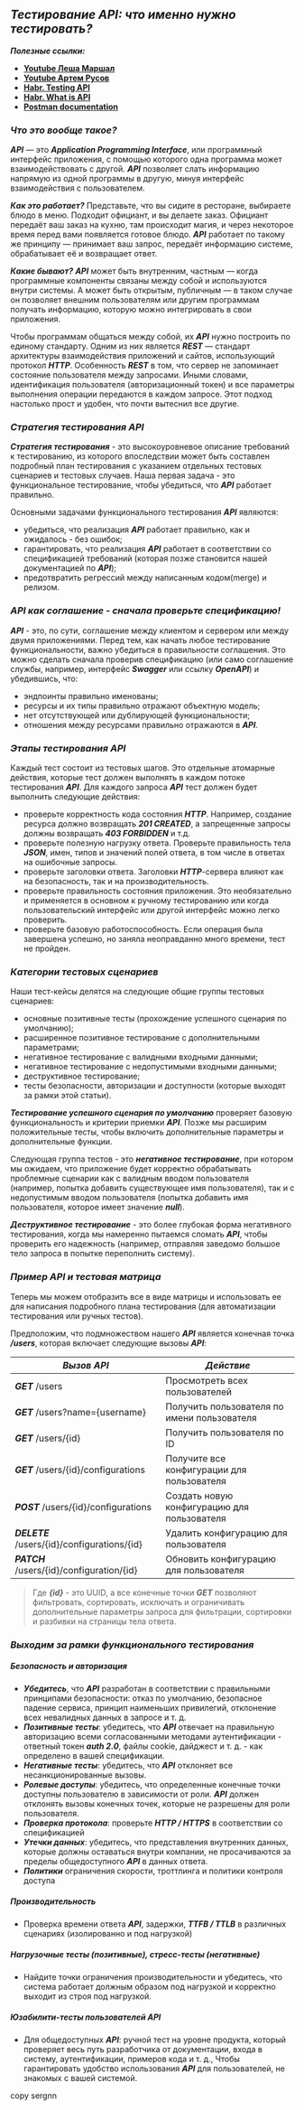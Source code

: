 ## _Тестирование API: что именно нужно тестировать?_

***Полезные ссылки:***
- **[Youtube Леша Маршал](https://www.youtube.com/watch?v=RwuOzGJJcQ0)**
- **[Youtube Артем Русов](https://www.youtube.com/watch?v=kUPWQMalWNk)**
- **[Habr. Testing API](https://habr.com/ru/post/568360/)**
- **[Habr. What is API](https://habr.com/ru/post/464261/)**
- **[Postman documentation](https://learning.postman.com/docs/getting-started/introduction/)**

### ***Что это вообще такое?***

***API*** — это ***Application Programming Interface***, или программный интерфейс приложения, с помощью которого одна программа может взаимодействовать с другой. ***API*** позволяет слать информацию напрямую из одной программы в другую, минуя интерфейс взаимодействия с пользователем. 

***Как это работает?*** Представьте, что вы сидите в ресторане, выбираете блюдо в меню. Подходит официант, и вы делаете заказ. Официант передаёт ваш заказ на кухню, там происходит магия, и через некоторое время перед вами появляется готовое блюдо. ***API*** работает по такому же принципу — принимает ваш запрос, передаёт информацию системе, обрабатывает её и возвращает ответ. 

***Какие бывают?*** ***API*** может быть внутренним, частным — когда программные компоненты связаны между собой и используются внутри системы. А может быть открытым, публичным — в таком случае он позволяет внешним пользователям или другим программам получать информацию, которую можно интегрировать в свои приложения.

Чтобы программам общаться между собой, их ***API*** нужно построить по единому стандарту. Одним из них является ***REST*** — стандарт архитектуры взаимодействия приложений и сайтов, использующий протокол ***HTTP***. Особенность ***REST*** в том, что сервер не запоминает состояние пользователя между запросами. Иными словами, идентификация пользователя (авторизационный токен) и все параметры выполнения операции передаются в каждом запросе. Этот подход настолько прост и удобен, что почти вытеснил все другие.

### ***Стратегия тестирования API***
***Стратегия тестирования*** - это высокоуровневое описание требований к тестированию, из которого впоследствии может быть составлен подробный план тестирования с указанием отдельных тестовых сценариев и тестовых случаев. Наша первая задача - это функциональное тестирование, чтобы убедиться, что ***API*** работает правильно.

Основными задачами функционального тестирования ***API*** являются: 
- убедиться, что реализация ***API*** работает правильно, как и ожидалось - без ошибок;
- гарантировать, что реализация ***API*** работает в соответствии со спецификацией требований (которая позже становится нашей документацией по ***API***);
- предотвратить регрессий между написанным кодом(merge) и релизом.

### ***API как соглашение - сначала проверьте спецификацию!***
***API*** - это, по сути, соглашение между клиентом и сервером или между двумя приложениями. Перед тем, как начать любое тестирование функциональности, важно убедиться в правильности соглашения. Это можно сделать сначала проверив спецификацию (или само соглашение службы, например, интерфейс ***Swagger*** или ссылку ***OpenAPI***) и убедившись, что:
- эндпоинты правильно именованы; 
- ресурсы и их типы правильно отражают объектную модель;
- нет отсутствующей или дублирующей функциональности; 
- отношения между ресурсами правильно отражаются в ***API***.

### ***Этапы тестирования API***
Каждый тест состоит из тестовых шагов. Это отдельные атомарные действия, которые тест должен выполнять в каждом потоке тестирования ***API***. Для каждого запроса ***API*** тест должен будет выполнить следующие действия:
- проверьте корректность кода состояния ***HTTP***. Например, создание ресурса должно возвращать ***201 CREATED***, а запрещенные запросы должны возвращать ***403 FORBIDDEN*** и т.д.
- проверьте полезную нагрузку ответа. Проверьте правильность тела ***JSON***, имен, типов и значений полей ответа, в том числе в ответах на ошибочные запросы.
- проверьте заголовки ответа. Заголовки ***HTTP***-сервера влияют как на безопасность, так и на производительность.
- проверьте правильность состояния приложения. Это необязательно и применяется в основном к ручному тестированию или когда пользовательский интерфейс или другой интерфейс можно легко проверить. 
- проверьте базовую работоспособность. Если операция была завершена успешно, но заняла неоправданно много времени, тест не пройден.

### ***Категории тестовых сценариев***
Наши тест-кейсы делятся на следующие общие группы тестовых сценариев:
- основные позитивные тесты (прохождение успешного сценария по умолчанию);
- расширенное позитивное тестирование с дополнительными параметрами;
- негативное тестирование с валидными входными данными;
- негативное тестирование с недопустимыми входными данными;
- деструктивное тестирование;
- тесты безопасности, авторизации и доступности (которые выходят за рамки этой статьи).

***Тестирование успешного сценария по умолчанию*** проверяет базовую функциональность и критерии приемки ***API***. Позже мы расширим положительные тесты, чтобы включить дополнительные параметры и дополнительные функции. 

Следующая группа тестов - это ***негативное тестирование***, при котором мы ожидаем, что приложение будет корректно обрабатывать проблемные сценарии как с валидным вводом пользователя (например, попытка добавить существующее имя пользователя), так и с недопустимым вводом пользователя (попытка добавить имя пользователя, которое имеет значение ***null***). 

***Деструктивное тестирование*** - это более глубокая форма негативного тестирования, когда мы намеренно пытаемся сломать ***API***, чтобы проверить его надежность (например, отправляя заведомо большое тело запроса в попытке переполнить систему).

### ***Пример API и тестовая матрица***
Теперь мы можем отобразить все в виде матрицы и использовать ее для написания подробного плана тестирования (для автоматизации тестирования или ручных тестов).

Предположим, что подмножеством нашего ***API*** является конечная точка ***/users***, которая включает следующие вызовы ***API***:

| ***Вызов API*** | ***Действие*** |
| ------ | ------ |
|***GET*** /users| Просмотреть всех пользователей                                                   |
|***GET*** /users?name={username}| Получить пользователя по имени пользователя                      |
|***GET*** /users/{id}| Получить пользователя по ID                                                 |
|***GET*** /users/{id}/configurations| Получите все конфигурации для пользователя                   |
|***POST*** /users/{id}/configurations| Создать новую конфигурацию для пользователя                 |
|***DELETE*** /users/{id}/configurations/{id}| Удалить конфигурацию для пользователя                |
|***PATCH*** /users/{id}/configuration/{id}| Обновить конфигурацию для пользователя                 |

> Где ***{id}*** - это UUID, а все конечные точки ***GET*** позволяют фильтровать, сортировать, исключать и ограничивать дополнительные параметры запроса для фильтрации, сортировки и разбивки на страницы тела ответа.

### ***Выходим за рамки функционального тестирования***
##### ***Безопасность и авторизация***
- ***Убедитесь***, что ***API*** разработан в соответствии с правильными принципами безопасности: отказ по умолчанию, безопасное падение сервиса, принцип наименьших привилегий, отклонение всех невалидных данных в запросе и т. д.
- ***Позитивные тесты***: убедитесь, что ***API*** отвечает на правильную авторизацию всеми согласованными методами аутентификации - ответный токен ***auth 2.0***, файлы cookie, дайджест и т. д. - как определено в вашей спецификации.
- ***Негативные тесты***: убедитесь, что ***API*** отклоняет все несанкционированные вызовы.
- ***Ролевые доступы***: убедитесь, что определенные конечные точки доступны пользователю в зависимости от роли. ***API*** должен отклонять вызовы конечных точек, которые не разрешены для роли пользователя.
- ***Проверка протокола***: проверьте ***HTTP / HTTPS*** в соответствии со спецификацией
- ***Утечки данных***: убедитесь, что представления внутренних данных, которые должны оставаться внутри компании, не просачиваются за пределы общедоступного ***API*** в данных ответа.
- ***Политики*** ограничения скорости, троттлинга и политики контроля доступа

##### ***Производительность***
- Проверка времени ответа ***API***, задержки, ***TTFB / TTLB*** в различных сценариях (изолированно и под нагрузкой)

##### ***Нагрузочные тесты (позитивные), стресс-тесты (негативные)***
- Найдите точки ограничения производительности и убедитесь, что система работает должным образом под нагрузкой и корректно выходит из строя под нагрузкой. 

##### ***Юзабилити-тесты пользователей API***
- Для общедоступных ***API***: ручной тест на уровне продукта, который проверяет  весь путь разработчика от документации, входа в систему, аутентификации, примеров кода и т. д., Чтобы гарантировать удобство использования ***API*** для пользователей, не знакомых с вашей системой.




copy sergnn
